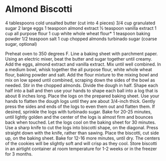 # Almond Biscotti

4 tablespoons cold unsalted butter (cut into 4 pieces)
3/4 cup granulated sugar
2 large eggs
1 teaspoon almond extract
½ teaspoon vanilla extract
1 cup all purpose flour
1 cup white whole wheat flour*
1 teaspoon baking powder
1/2 teaspoon salt
1 cup chopped almonds
turbinado sugar (coarse sugar, optional)

Preheat oven to 350 degrees F. Line a baking sheet with parchment paper. Using an electric mixer, beat the butter and sugar together until creamy. Add the eggs, almond extract and vanilla extract. Mix until well combined. In a medium bowl, whisk together the all purpose flour, white whole wheat flour, baking powder and salt. Add the flour mixture to the mixing bowl and mix on low speed until combined, scraping down the sides of the bowl as needed. Stir in the chopped almonds. Divide the dough in half. Shape each half into a ball and then use your hands to shape each ball into a log that is about 8 inches long. Place the logs on the prepared baking sheet. Use your hands to flatten the dough logs until they are about 3/4-inch thick. Gently press the sides and ends of the logs to even them out and flatten them. If desired, sprinkle the logs with turbinado sugar. Bake for 20-25 minutes, until lightly golden and the center of the logs is almost firm and bounces back when touched. Let the logs cool on the baking sheet for 30 minutes. Use a sharp knife to cut the logs into biscotti shape, on the diagonal. Press straight down with the knife, rather than sawing. Place the biscotti, cut side up, on the baking sheet. Bake for 12-16 more minutes, until dry. The centers of the cookies will be slightly soft and will crisp as they cool. Store biscotti in an airtight container at room temperature for 1-2 weeks or in the freezer for 3 months.